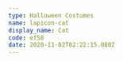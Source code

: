 ```yaml
---
type: Halloween Costumes
name: lapicon-cat
display_name: Cat
code: ef58
date: 2020-11-02T02:22:15.080Z
---
```

